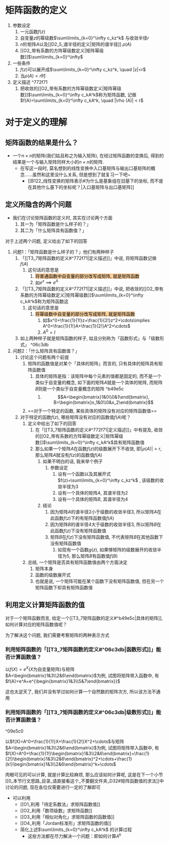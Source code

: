 # 矩阵函数的定义

1. 参数设定
	1. 一元函数$f(z)$
	2. 自变量$z$的幂级数$\sum\limits_{k=0}^\infty c_kz^k$ 与收敛半径$r$
	4. $n$阶矩阵$A$以及[[D2_5_谱半径的定义|矩阵的谱半径]]  $\rho (A)$ 
	5. [[O2_带有系数的方阵幂级数定义|矩阵幂级数]]$\sum\limits_{k=0}^\infty$
2. 一些条件
	1. $f(z)$可以展开成$\sum\limits_{k=0}^\infty c_kz^k, \quad |z|<r$ 
	2. 当$\rho (A)<r$时
3. 定义描述 ^772f71
	1. 把收敛的[[O2_带有系数的方阵幂级数定义|矩阵幂级数]]$\sum\limits_{k=0}^\infty c_kA^k$称为矩阵函数, 记做$f(A)=\sum\limits_{k=0}^\infty c_kA^k, \quad |\rho (A)| < r$ 

 
# 对于定义的理解

## 矩阵函数的结果是什么？

- 一个$n\times n$的矩阵(我们姑且称之为输入矩阵), 在经过矩阵函数的变换后, 得到的结果是一个与输入矩阵同样大小的$n\times n$的矩阵.
	- 在写这一段时, 莫名想到的线性变换中入口基矩阵与输出口基矩阵的概念……虽然和这里没什么关系, 但是想到了就复习一下吧~
		- [[B122_线性变换的矩阵表示#为什么是基象组在旧基下的坐标, 而不是在其他什么基下的坐标呢？|入口基矩阵与出口基矩阵]] 

## 定义所隐含的两个问题

- 我们在讨论矩阵函数的定义时, 其实在讨论两个方面
	1. 其一为「矩阵函数是什么样子的？」
	2. 其二为「什么矩阵具有函数值？」

对于上述两个问题, 定义给出了如下的回答

1. 问题1：「矩阵函数是什么样子的？」他们有两种样子
	1. 「[[T3_7矩阵函数的定义#^772f71|定义描述]]」中说, 将矩阵函数记做$f(A)$ 
		1. 这句话的意思是
			1. <mark style="background: #FFB86CA6;">将普通函数中自变量的部分改写成矩阵, 就是矩阵函数</mark>
			2. 如$e^x \implies e^A$ 
	2. 「[[T3_7矩阵函数的定义#^772f71|定义描述]]」中说,  把收敛的[[O2_带有系数的方阵幂级数定义|矩阵幂级数]]$\sum\limits_{k=0}^\infty c_kA^k$称为矩阵函数这
		1. 这句话的意思是
			1. <mark style="background: #FFB86CA6;">将幂级数中自变量的部分改写成矩阵, 就是矩阵函数</mark>
				1. 如$x^0+\frac{1}{1!}z+\frac{1}{2!}z^2+\cdots\implies A^0+\frac{1}{1!}A+\frac{1}{2!}A^2+\cdots$  
				2. $A^0=I$ 
	3. 如上两种样子就是矩阵函数的样子, 姑且分别称为「函数形式」与「级数形式」 ^06c3db
2. 问题2：「什么矩阵具有函数值？」
	1. 讨论这个问题有两个前提
		1. 矩阵的函数值是对某个「具体的矩阵」而言的, 只有具体的矩阵具有矩阵函数值
			1. 具体的矩阵是指：该矩阵中每个元素的值都是固定的, 而不是一个类似于自变量的概念, 如下面的矩阵$A$就是一个具体的矩阵, 而矩阵$B$则是一个类似于自变量概念的矩阵 ^b49e5c
				1. $$A=\begin{bmatrix}1&0\\0&1\end{bmatrix}, B=\begin{bmatrix}x_1&0\\0&x_2\end{bmatrix}$$
		2. ==对于一个特定的函数, 某些具体的矩阵没有对应的矩阵函数值== 
	2. 对于特定的函数$f(z)$, 哪些矩阵没有对应的函数值$f(A)$呢？
		1. 定义中给出了如下的回答
			1. 在「[[T3_7矩阵函数的定义#^772f71|定义描述]]」中有提及, 收敛的[[O2_带有系数的方阵幂级数定义|矩阵幂级数]]$\sum\limits_{k=0}^\infty c_kA^k$具有矩阵函数值
			2. 那么如果一个矩阵$A$在函数$f(z)$的级数展开下不收敛, 即$|\rho (A)|>r$, 那么矩阵$A$就没有$f(z)$的函数值$f(A)$
				1. 如果不明白的话, 我来举个例子
					1. 参数设定
						1. 设有一个函数以及其展开式$f(z)=\sum\limits_{k=0}^\infty c_kz^k$ ,  该级数的收敛半径为$3$
						2. 设有一个具体的矩阵$A$, 其谱半径为$2$
						3. 设有一个具体的矩阵$B$, 其谱半径为$4$
				2. 结论
					1. 因为矩阵$A$的谱半径$2$小于级数的收敛半径$3$, 所以矩阵$A$在此函数$f(z)$下的有矩阵函数值$f(A)$ 
					2.  因为矩阵$B$的谱半径$4$大于级数的收敛半径$3$, 所以矩阵$B$在此函数$f(z)$下没有矩阵函数值
					3. 矩阵$B$在$f(z)$下没有矩阵函数值, 不代表矩阵$B$在其他函数下没有矩阵函数值
						1. 如现有一个函数$g(z)$, 如果够矩阵的级数展开的收敛半径为$5$, 那么矩阵$B$有函数值$f(B)$
		2. 总结, 一个矩阵是否具有矩阵函数值由两个方面决定
			1. 矩阵本身
			2. 函数的级数展开式
			3. 也就是说, 一个矩阵可能在某个函数下没有矩阵函数值, 但在另一个矩阵函数下却具有矩阵函数值

## 利用定义计算矩阵函数的值

对于一个矩阵函数而言, 给定一个[[T3_7矩阵函数的定义#^b49e5c|具体的矩阵]], 如何计算对应的矩阵函数值呢？

为了解决这个问题, 我们需要考察矩阵的两种表示方式

### 利用矩阵函数的「[[T3_7矩阵函数的定义#^06c3db|函数形式]]」能否计算函数值？

以$f(X)=e^X$($X$为自变量矩阵)与矩阵$A=\begin{bmatrix}1&3\\2&6\end{bmatrix}$为例, 试图将矩阵带入函数中, 有$f(A)=e^A=e^{\begin{bmatrix}1&3\\5&7\end{bmatrix}}$ 

这也太逆天了, 我们并没有学过如何计算一个自然数的矩阵次方, 所以该方法不通用


### 利用矩阵函数的「[[T3_7矩阵函数的定义#^06c3db|级数形式]]」能否计算函数值？

^09e5c0

以$f(X)=A^0+\frac{1}{1!}X+\frac{1}{2!}X^2+\cdots$与矩阵$A=\begin{bmatrix}1&3\\2&6\end{bmatrix}$为例, 试图将矩阵带入函数中, 有$f(X)=A^0+\frac{1}{1!}\begin{bmatrix}1&3\\2&6\end{bmatrix}+\frac{1}{2!}\begin{bmatrix}1&3\\2&6\end{bmatrix}^2+\cdots+\frac{1}{k!}\begin{bmatrix}1&3\\2&6\end{bmatrix}^k+\cdots$ 

肉眼可见的可以计算, 就是计算比较麻烦, 那么应该如何计算呢, 这是在下一个小节[[0_本节行文思路_目录_请直接看这个_不要翻文件夹_D32#矩阵函数值的求法]]中讨论的问题, 现在各位仅需要进行一定的了解即可
- 可以利用
	- [[O1_利用「待定系数法」求矩阵函数值]]
	- [[O2_利用「数项级数」求矩阵函数]]
	- [[O3_利用「相似对角化」求矩阵函数的函数值]]
	- [[O4_利用「Jordan标准形」求矩阵函数的值]]
	- 简化上述$\sum\limits_{k=0}^\infty c_kA^k$ 的计算过程
		- 这些方法都在尽力解决一个问题：即如何计算$A^k$ 

